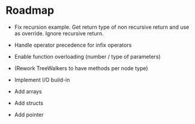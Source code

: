 # Roadmap

- Fix recursion example. Get return type of non recursive
  return and use as override. Ignore recursive return.

- Handle operator precedence for infix operators

- Enable function overloading (number / type of parameters)

- (Rework TreeWalkers to have methods per node type)

- Implement I/O build-in

- Add arrays

- Add structs

- Add pointer
